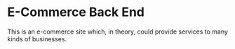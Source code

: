 # E-Commerce Back End

This is an e-commerce site which, in theory, could provide services to many kinds of businesses.
